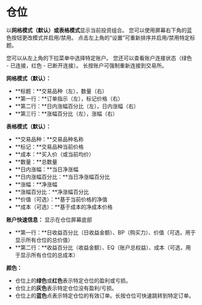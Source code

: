 # **仓位**

以**网格模式（默认）**或**表格模式**显示当前投资组合。
您可以使用屏幕右下角的蓝色按钮更改模式并启用/禁用。
点击左上角的“设置”可重新排序并启用/禁用特定标题。

您可以从左上角的下拉菜单中选择特定账户。
您还可以查看账户连接状态（绿色 - 已连接，红色 - 已断开连接）。
长按账户可强制重新连接到交易所。

**网格模式（默认）：**
- **标题：**交易品种（左），数量（右）
- **第一行：**订单指示（左），标记价格（右）
- **第二行：**日内涨幅百分比（左），日内涨幅（右）
- **第三行：**涨幅百分比（左），涨幅（右）

**表格模式（默认）：**
- **交易品种：**交易品种名称
- **标记：**交易品种当前价格
- **成本：**买入价（或当前均价）
- **数量：**总数量
- **日内涨幅：**当日净涨幅
- **日内涨幅百分比：**当日净涨幅百分比
- **涨幅：**净涨幅
- **涨幅百分比：**净涨幅百分比
- **价值（可选）：**基于当前价格的净值
- **成本（可选）：**基于成本的净成本价格

**账户快速信息：**
显示在仓位屏幕底部
- **第一行：**日收益百分比（日收益金额）、BP（购买力）、价值（可选，用于显示所有仓位的总价值）
- **第二行：**收益百分比（收益金额）、EQ（账户总权益）、成本（可选，用于显示所有仓位的总成本）

**颜色：**
- 仓位上的**绿色**或**红色**表示特定仓位的盈利或亏损。
- 仓位上的**灰色**表示特定仓位没有盈利/亏损。
- 仓位上的**蓝色**点表示特定仓位的有效订单。长按仓位可快速跳转到特定订单。
